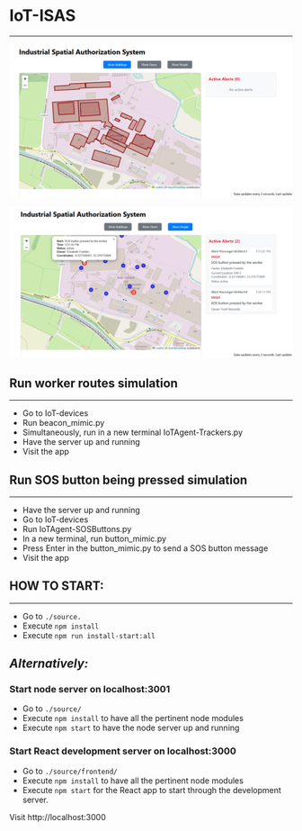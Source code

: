 # IoT-ISAS
---
![Dashboard with buildings defined](images/earlyDashboard3.png)

![Map and dashboard with active alerts](images/activeAlertsWaypoint.png)

## Run worker routes simulation
---
- Go to IoT-devices
- Run beacon_mimic.py
- Simultaneously, run in a new terminal IoTAgent-Trackers.py
- Have the server up and running
- Visit the app

## Run SOS button being pressed simulation
---
- Have the server up and running
- Go to IoT-devices
- Run IoTAgent-SOSButtons.py
- In a new terminal, run button_mimic.py
- Press Enter in the button_mimic.py to send a SOS button message
- Visit the app

## HOW TO START:

---
- Go to `./source.`
- Execute `npm install`
- Execute `npm run install-start:all`

_Alternatively:_
---

### Start node server on localhost:3001
- Go to `./source/`
- Execute `npm install` to have all the pertinent node modules
- Execute `npm start` to have the node server up and running

### Start React development server on localhost:3000

- Go to `./source/frontend/`
- Execute `npm install` to have all the pertinent node modules
- Execute `npm start` for the React app to start through the development server.

Visit http://localhost:3000

